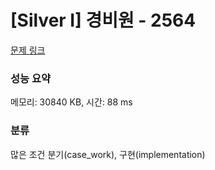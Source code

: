 # [Silver I] 경비원 - 2564 

[문제 링크](https://www.acmicpc.net/problem/2564) 

### 성능 요약

메모리: 30840 KB, 시간: 88 ms

### 분류

많은 조건 분기(case_work), 구현(implementation)

